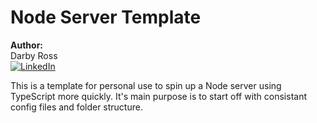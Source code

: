 
# Node Server Template
__Author:__<br>
Darby Ross<br>
[![LinkedIn](https://img.shields.io/badge/LinkedIn-0077B5?style=for-the-badge&logo=linkedin&logoColor=white)](https://www.linkedin.com/in/darby-ross/)

This is a template for personal use to spin up a Node server using TypeScript more quickly. It's main purpose is to start off with consistant config files and folder structure.<br>




